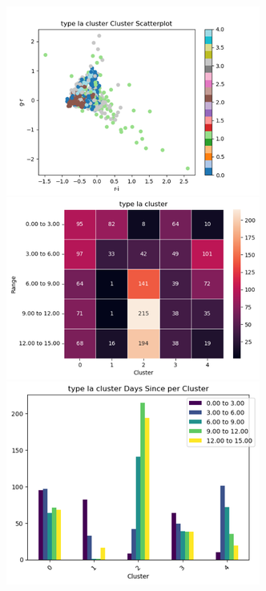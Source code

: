 ![](./cluster_scatter_type_Ia_cluster.png)
![](./heatmap_type_Ia_cluster.png)
![](./hist_type_Ia_cluster.png)

